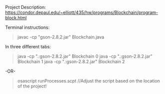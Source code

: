 Project Description:
https://condor.depaul.edu/~elliott/435/hw/programs/Blockchain/program-block.html

Terminal instructions:
> javac -cp "gson-2.8.2.jar" Blockchain.java

In three different tabs:
> java -cp ".:gson-2.8.2.jar" Blockchain 0
> java -cp ".:gson-2.8.2.jar" Blockchain 1
> java -cp ".:gson-2.8.2.jar" Blockchain 2

-OR-

> osascript runProcesses.scpt 
//Adjust the script based on the location of the project!




